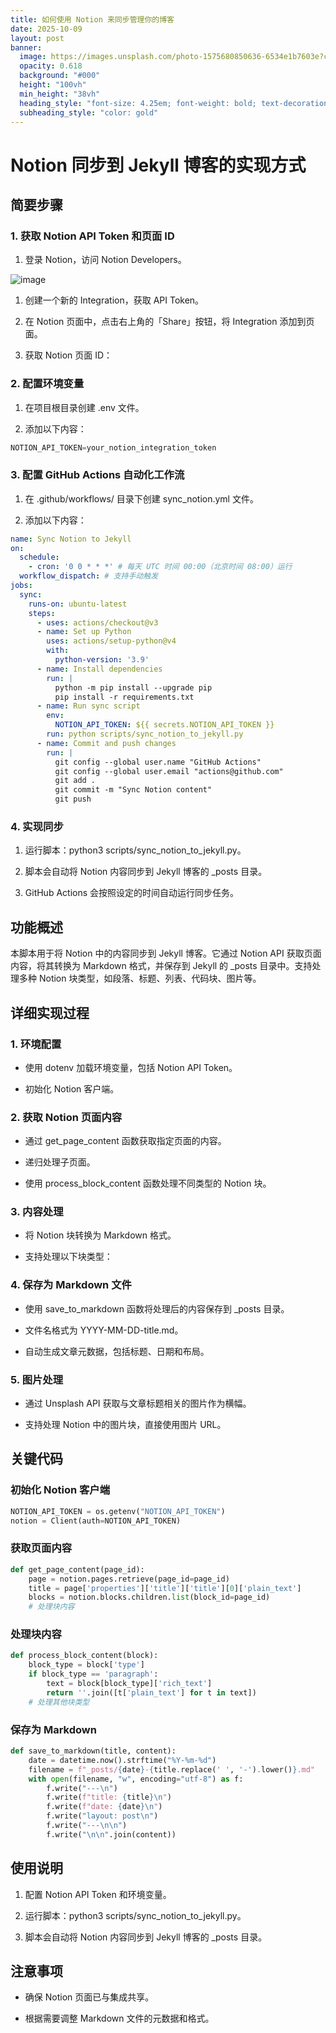 ```yaml
---
title: 如何使用 Notion 来同步管理你的博客
date: 2025-10-09
layout: post
banner:
  image: https://images.unsplash.com/photo-1575680850636-6534e1b7603e?crop=entropy&cs=tinysrgb&fit=max&fm=jpg&ixid=M3w2OTIwMzJ8MHwxfHJhbmRvbXx8fHx8fHx8fDE3NjAwNDgzMzF8&ixlib=rb-4.1.0&q=80&w=1080
  opacity: 0.618
  background: "#000"
  height: "100vh"
  min_height: "38vh"
  heading_style: "font-size: 4.25em; font-weight: bold; text-decoration: underline"
  subheading_style: "color: gold"
---
```


# Notion 同步到 Jekyll 博客的实现方式

## 简要步骤

### 1. 获取 Notion API Token 和页面 ID

1. 登录 Notion，访问 Notion Developers。

![image](https://prod-files-secure.s3.us-west-2.amazonaws.com/a7a0cc5a-89b9-4cda-8686-1fba0ca52f40/d19c1afe-dea5-4312-9333-786b0ba83054/image.png?X-Amz-Algorithm=AWS4-HMAC-SHA256&X-Amz-Content-Sha256=UNSIGNED-PAYLOAD&X-Amz-Credential=ASIAZI2LB4666XE73KRE%2F20251009%2Fus-west-2%2Fs3%2Faws4_request&X-Amz-Date=20251009T221851Z&X-Amz-Expires=3600&X-Amz-Security-Token=IQoJb3JpZ2luX2VjEEYaCXVzLXdlc3QtMiJHMEUCIGtIG%2BGL8bVFtbusTLWXFmHFiPM2LSVQ3818IzvXZgQbAiEAt216GgIpQxJc7EpV%2Br34ebMD4iHY%2BNa48ZwvXRZsuLIqiAQI3%2F%2F%2F%2F%2F%2F%2F%2F%2F%2F%2FARAAGgw2Mzc0MjMxODM4MDUiDAI9C65mY%2Bs5jxnT8SrcA9eJwFsgFK0LF0yjckj1n2E0xnsnoUkdFvtT9NtuQqvqcUefDS5rxcAbzWY%2Fi7r6uQmLGH7W8xjebCML8LbclCRU3wF228fV6TtbtLd1Rnw7dDcEeiK1qG5ZauSqV5gEUxqEBMo9YVQ4F5kxnkWB8LlCj1qLXdbBCfFoTykNsnDW4%2BavyBLrV6PMrCtHjncW29e43aBAkzaSpLHkCLCNAnym96T0So8mkds6Q%2FE7SjJXDNorSh60p27hXr08e%2B3ZJhXlA5DuSGxzab%2B9oIgGVlBD4nGLnKEi1xqB3CdefK67xFYDPZFvJvyfh0n%2B7FYdTJSlFMBIOiBsyfuyDrsNwIjU4r21fk3E3u3vkwApgeuqTolPQur3EWwz4%2Bxcr%2Ba9%2FBnwyqr7geRbC3QR4x0pX%2B0iTXQtZBWvqJgpfC10ztsn3Q2tqGrwR7WzgmsKHlqjblKoRZRiRbqEaspQjnO7twImKanrrdtb%2BGjjXwVvAJ6JvFRtXxKAHDVHEN6oPgodZ2iqdEgREdxp7xAsv%2FxhG9n1uIFfoN7%2FXq3lx9y5JBq7hSJBJ5mwWM7pVRCW7iEU1tIQOsXjpC7Pda1ay2O9tY8XYLM4T8cNEwT4fCiohDyO4XEirEG4LiE4a2NfMLDaoMcGOqUB1fpD5OOzLx%2FMTgQ2RiOGpYcIM12yVV3PCJx3TbAVfNY%2Fg3XP8iZrlCjEwxEXIw5wX2CHYo0C2jmR1ErGtx%2B8FTWEBuoF1IFLAqyGBEEl%2BmV5MjvO3kGPsvuh9Fdru2aB4S9W4Sb71JIxXWALLPjEaheTaRdx0UcVxXqnaKTBxaEuEOYPpBnEU8eGQ5pLPfKQr4Nh7qU8eWtRyyB%2FliSONrY07mZ7&X-Amz-Signature=3d2184a130ed10fb9d85a4df0acd22b2171c83e1714835bb8d33dd814f0e0a55&X-Amz-SignedHeaders=host&x-amz-checksum-mode=ENABLED&x-id=GetObject)

1. 创建一个新的 Integration，获取 API Token。

1. 在 Notion 页面中，点击右上角的「Share」按钮，将 Integration 添加到页面。

1. 获取 Notion 页面 ID：


### 2. 配置环境变量

1. 在项目根目录创建 .env 文件。

1. 添加以下内容：

```javascript
NOTION_API_TOKEN=your_notion_integration_token
```

### 3. 配置 GitHub Actions 自动化工作流

1. 在 .github/workflows/ 目录下创建 sync_notion.yml 文件。

1. 添加以下内容：

```yaml
name: Sync Notion to Jekyll
on:
  schedule:
    - cron: '0 0 * * *' # 每天 UTC 时间 00:00（北京时间 08:00）运行
  workflow_dispatch: # 支持手动触发
jobs:
  sync:
    runs-on: ubuntu-latest
    steps:
      - uses: actions/checkout@v3
      - name: Set up Python
        uses: actions/setup-python@v4
        with:
          python-version: '3.9'
      - name: Install dependencies
        run: |
          python -m pip install --upgrade pip
          pip install -r requirements.txt
      - name: Run sync script
        env:
          NOTION_API_TOKEN: ${{ secrets.NOTION_API_TOKEN }}
        run: python scripts/sync_notion_to_jekyll.py
      - name: Commit and push changes
        run: |
          git config --global user.name "GitHub Actions"
          git config --global user.email "actions@github.com"
          git add .
          git commit -m "Sync Notion content"
          git push
```

### 4. 实现同步

1. 运行脚本：python3 scripts/sync_notion_to_jekyll.py。

1. 脚本会自动将 Notion 内容同步到 Jekyll 博客的 _posts 目录。

1. GitHub Actions 会按照设定的时间自动运行同步任务。

## 功能概述

本脚本用于将 Notion 中的内容同步到 Jekyll 博客。它通过 Notion API 获取页面内容，将其转换为 Markdown 格式，并保存到 Jekyll 的 _posts 目录中。支持处理多种 Notion 块类型，如段落、标题、列表、代码块、图片等。

## 详细实现过程

### 1. 环境配置

- 使用 dotenv 加载环境变量，包括 Notion API Token。

- 初始化 Notion 客户端。

### 2. 获取 Notion 页面内容

- 通过 get_page_content 函数获取指定页面的内容。

- 递归处理子页面。

- 使用 process_block_content 函数处理不同类型的 Notion 块。

### 3. 内容处理

- 将 Notion 块转换为 Markdown 格式。

- 支持处理以下块类型：


### 4. 保存为 Markdown 文件

- 使用 save_to_markdown 函数将处理后的内容保存到 _posts 目录。

- 文件名格式为 YYYY-MM-DD-title.md。

- 自动生成文章元数据，包括标题、日期和布局。

### 5. 图片处理

- 通过 Unsplash API 获取与文章标题相关的图片作为横幅。

- 支持处理 Notion 中的图片块，直接使用图片 URL。

## 关键代码

### 初始化 Notion 客户端

```python
NOTION_API_TOKEN = os.getenv("NOTION_API_TOKEN")
notion = Client(auth=NOTION_API_TOKEN)
```

### 获取页面内容

```python
def get_page_content(page_id):
    page = notion.pages.retrieve(page_id=page_id)
    title = page['properties']['title']['title'][0]['plain_text']
    blocks = notion.blocks.children.list(block_id=page_id)
    # 处理块内容
```

### 处理块内容

```python
def process_block_content(block):
    block_type = block['type']
    if block_type == 'paragraph':
        text = block[block_type]['rich_text']
        return ''.join([t['plain_text'] for t in text])
    # 处理其他块类型
```

### 保存为 Markdown

```python
def save_to_markdown(title, content):
    date = datetime.now().strftime("%Y-%m-%d")
    filename = f"_posts/{date}-{title.replace(' ', '-').lower()}.md"
    with open(filename, "w", encoding="utf-8") as f:
        f.write("---\n")
        f.write(f"title: {title}\n")
        f.write(f"date: {date}\n")
        f.write("layout: post\n")
        f.write("---\n\n")
        f.write("\n\n".join(content))
```

## 使用说明

1. 配置 Notion API Token 和环境变量。

1. 运行脚本：python3 scripts/sync_notion_to_jekyll.py。

1. 脚本会自动将 Notion 内容同步到 Jekyll 博客的 _posts 目录。

## 注意事项

- 确保 Notion 页面已与集成共享。

- 根据需要调整 Markdown 文件的元数据和格式。